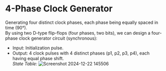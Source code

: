 # 4-Phase Clock Generator
Generating four distinct clock phases, each phase being equally spaced in time (90°).  
By using two D-type flip-flops (four phases, two bits), we can design a four-phase clock generator circuit (synchronous):
- Input: Initialization pulse.
- Output: 4 clock pulses with 4 distinct phases (p1, p2, p3, p4), each having equal phase shift.<br>
*State Table:*
![Screenshot 2024-12-22 145506](https://github.com/user-attachments/assets/6378ceda-7af9-4b35-a040-ccb4aba56ef3)
